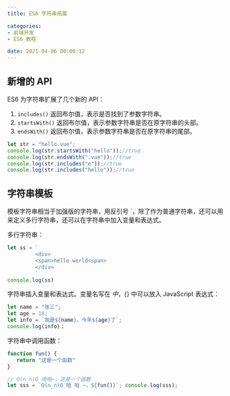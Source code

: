 ```yaml
---
title: ES6 字符串拓展

categories:
- 前端开发
- ES6 教程

date: 2021-04-06 00:00:12
---
```

## 新增的  API
ES6 为字符串扩展了几个新的 API：
1. `includes()`
   返回布尔值，表示是否找到了参数字符串。
1. `startsWith()`
   返回布尔值，表示参数字符串是否在原字符串的头部。
1. `endsWith()`
   返回布尔值，表示参数字符串是否在原字符串的尾部。

```js
let str = "hello.vue"; 
console.log(str.startsWith("hello"));//true 
console.log(str.endsWith(".vue"));//true 
console.log(str.includes("e"));//true
console.log(str.includes("hello"));//true
```

## 字符串模板
模板字符串相当于加强版的字符串，用反引号 `，除了作为普通字符串，还可以用来定义多行字符串，还可以在字符串中加入变量和表达式。

多行字符串：

```js
let ss = `
         <div>
         <span>hello world<span>
         </div>
         ` 
console.log(ss)
```

字符串插入变量和表达式。变量名写在 ${} 中，${} 中可以放入 JavaScript 表达式：

```js
let name = "张三"; 
let age = 18;
let info = `我是${name}，今年${age}了`;
console.log(info)；
```

字符串中调用函数：

```js
function fun() {
   return "这是一个函数"
}

// O(∩_∩)O 哈哈~，这是一个函数
let sss = `O(∩_∩)O 哈 哈 ~，${fun()}`; console.log(sss); 
```